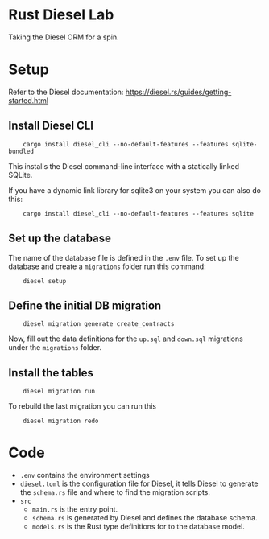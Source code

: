 # Rust Diesel Lab
Taking the Diesel ORM for a spin.


# Setup 

Refer to the Diesel documentation: https://diesel.rs/guides/getting-started.html

## Install Diesel CLI

```
    cargo install diesel_cli --no-default-features --features sqlite-bundled
```

This installs the Diesel command-line interface with a statically linked SQLite.

If you have a dynamic link library for sqlite3 on your system you can also do this:

```
    cargo install diesel_cli --no-default-features --features sqlite
```

## Set up the database
The name of the database file is defined in the `.env` file.
To set up the database and create a `migrations` folder run this command:

```
    diesel setup
```

## Define the initial DB migration

```
    diesel migration generate create_contracts
```

Now, fill out the data definitions for the `up.sql` and `down.sql` migrations under the `migrations` folder.

## Install the tables

```
    diesel migration run
```

To rebuild the last migration you can run this
```
    diesel migration redo
```


# Code

- `.env` contains the environment settings
- `diesel.toml` is the configuration file for Diesel, it tells Diesel to generate the `schema.rs` file and where to find the migration scripts.
- `src`
  - `main.rs` is the entry point.
  - `schema.rs` is generated by Diesel and defines the database schema.
  - `models.rs` is the Rust type definitions for to the database model.


